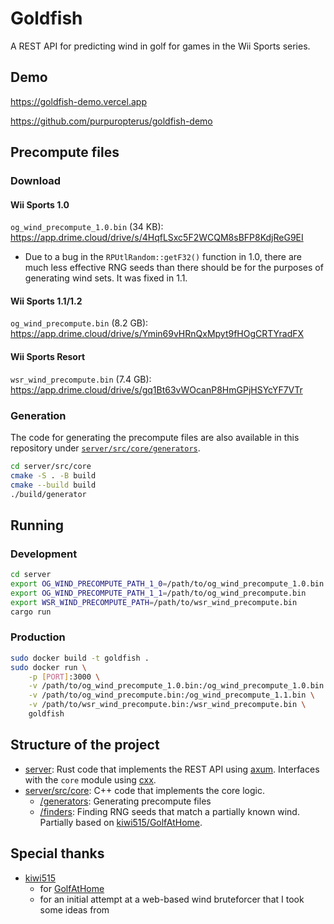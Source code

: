 # Goldfish

A REST API for predicting wind in golf for games in the Wii Sports series.

## Demo

https://goldfish-demo.vercel.app

https://github.com/purpuropterus/goldfish-demo

## Precompute files

### Download

#### Wii Sports 1.0

`og_wind_precompute_1.0.bin` (34 KB): https://app.drime.cloud/drive/s/4HqfLSxc5F2WCQM8sBFP8KdjReG9EI

-   Due to a bug in the `RPUtlRandom::getF32()` function in 1.0, there are much less effective RNG seeds than there should be for the purposes of generating wind sets. It was fixed in 1.1.

#### Wii Sports 1.1/1.2

`og_wind_precompute.bin` (8.2 GB): https://app.drime.cloud/drive/s/Ymin69vHRnQxMpyt9fHOgCRTYradFX

#### Wii Sports Resort

`wsr_wind_precompute.bin` (7.4 GB): https://app.drime.cloud/drive/s/gq1Bt63vWOcanP8HmGPjHSYcYF7VTr

### Generation

The code for generating the precompute files are also available in this repository under [`server/src/core/generators`](server/src/core/generators).

```sh
cd server/src/core
cmake -S . -B build
cmake --build build
./build/generator
```

## Running

### Development

```sh
cd server
export OG_WIND_PRECOMPUTE_PATH_1_0=/path/to/og_wind_precompute_1.0.bin
export OG_WIND_PRECOMPUTE_PATH_1_1=/path/to/og_wind_precompute.bin
export WSR_WIND_PRECOMPUTE_PATH=/path/to/wsr_wind_precompute.bin
cargo run
```

### Production

```sh
sudo docker build -t goldfish .
sudo docker run \
    -p [PORT]:3000 \
    -v /path/to/og_wind_precompute_1.0.bin:/og_wind_precompute_1.0.bin \
    -v /path/to/og_wind_precompute.bin:/og_wind_precompute_1.1.bin \
    -v /path/to/wsr_wind_precompute.bin:/wsr_wind_precompute.bin \
    goldfish
```

## Structure of the project

-   [server](server/): Rust code that implements the REST API using [axum](https://github.com/tokio-rs/axum). Interfaces with the `core` module using [cxx](https://github.com/dtolnay/cxx).
-   [server/src/core](server/src/core/): C++ code that implements the core logic.
    -   [/generators](server/src/core/generators/): Generating precompute files
    -   [/finders](server/src/core/finders/): Finding RNG seeds that match a partially known wind. Partially based on [kiwi515/GolfAtHome](https://github.com/kiwi515/GolfAtHome).

## Special thanks

-   [kiwi515](https://github.com/kiwi515/)
    -   for [GolfAtHome](https://github.com/kiwi515/GolfAtHome)
    -   for an initial attempt at a web-based wind bruteforcer that I took some ideas from

